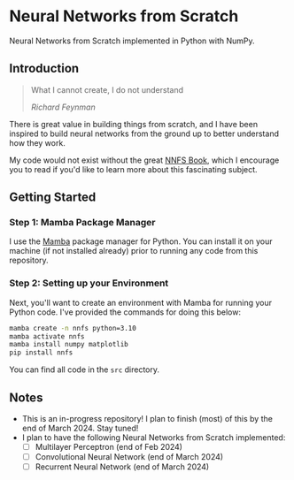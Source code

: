 # Neural Networks from Scratch

Neural Networks from Scratch implemented in Python with NumPy.

## Introduction

> What I cannot create, I do not understand
> 
> _Richard Feynman_

There is great value in building things from scratch, and I have been inspired to build neural networks from the ground up to better understand how they work. 

My code would not exist without the great [NNFS Book](https://nnfs.io/), which I encourage you to read if you'd like to learn more about this fascinating subject.

## Getting Started

### Step 1: Mamba Package Manager

I use the [Mamba](https://mamba.readthedocs.io/en/latest/index.html) package manager for Python. You can install it on your machine (if not installed already) prior to running any code from this repository.

### Step 2: Setting up your Environment

Next, you'll want to create an environment with Mamba for running your Python code. I've provided the commands for doing this below:

```bash
mamba create -n nnfs python=3.10
mamba activate nnfs
mamba install numpy matplotlib
pip install nnfs
```

You can find all code in the `src` directory.

## Notes

- This is an in-progress repository! I plan to finish (most) of this by the end of March 2024. Stay tuned!
- I plan to have the following Neural Networks from Scratch implemented:
  - [ ] Multilayer Perceptron (end of Feb 2024)
  - [ ] Convolutional Neural Network (end of March 2024)
  - [ ] Recurrent Neural Network (end of March 2024)
